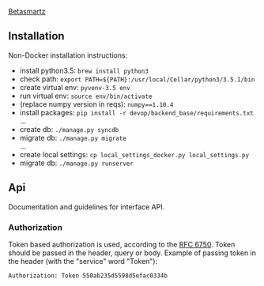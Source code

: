 [Betasmartz](http://betasmartz.com)



## Installation
Non-Docker installation instructions:  
- install python3.5: `brew install python3`  
- check path: `export PATH=${PATH}:/usr/local/Cellar/python3/3.5.1/bin`  
- create virtual env: `pyvenv-3.5 env`  
- run virtual env: `source env/bin/activate`  
- (replace numpy version in reqs): `numpy==1.10.4`  
- install packages: `pip install -r devop/backend_base/requirements.txt`  
...  
- create db: `./manage.py syncdb`  
- migrate db: `./manage.py migrate`  
...  
- create local settings: `cp local_settings_docker.py local_settings.py`  
- migrate db: `./manage.py runserver`  



## Api
Documentation and guidelines for interface API.


### Authorization

Token based authorization is used, according to the [RFC 6750](http://tools.ietf.org/html/rfc6750). Token should be passed in the header, query or body. Example of passing token in the header (with the "service" word "Token"):
```
Authorization: Token 550ab235d5598d5efac0334b
```